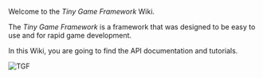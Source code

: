 Welcome to the _Tiny Game Framework_ Wiki.

The _Tiny Game Framework_ is a framework that was designed to be easy to use and for rapid game development.

In this Wiki, you are going to find the API documentation and tutorials.

![TGF](https://i.postimg.cc/Bvkfwj7R/tgf.gif)